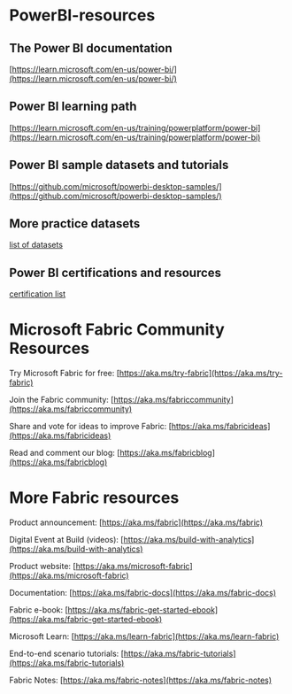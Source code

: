 # PowerBI-resources

## The Power BI documentation
[https://learn.microsoft.com/en-us/power-bi/](https://learn.microsoft.com/en-us/power-bi/)


## Power BI learning path
[https://learn.microsoft.com/en-us/training/powerplatform/power-bi](https://learn.microsoft.com/en-us/training/powerplatform/power-bi)


## Power BI sample datasets and tutorials
[https://github.com/microsoft/powerbi-desktop-samples/](https://github.com/microsoft/powerbi-desktop-samples/)

## More practice datasets
[list of datasets](https://hackernoon.com/13-best-datasets-for-power-bi-practice)

## Power BI certifications and resources
[certification list](https://learn.microsoft.com/en-us/search/?terms=power%20BI%20certification&category=Credential)


# Microsoft Fabric Community Resources
Try Microsoft Fabric for free: [https://aka.ms/try-fabric](https://aka.ms/try-fabric)

Join the Fabric community: [https://aka.ms/fabriccommunity](https://aka.ms/fabriccommunity)

Share and vote for ideas to improve Fabric: [https://aka.ms/fabricideas](https://aka.ms/fabricideas)

Read and comment our blog: [https://aka.ms/fabricblog](https://aka.ms/fabricblog)

# More Fabric resources
Product announcement: [https://aka.ms/fabric](https://aka.ms/fabric)

Digital Event at Build (videos): [https://aka.ms/build-with-analytics](https://aka.ms/build-with-analytics)

Product website: [https://aka.ms/microsoft-fabric](https://aka.ms/microsoft-fabric)

Documentation: [https://aka.ms/fabric-docs](https://aka.ms/fabric-docs)

Fabric e-book: [https://aka.ms/fabric-get-started-ebook](https://aka.ms/fabric-get-started-ebook)

Microsoft Learn: [https://aka.ms/learn-fabric](https://aka.ms/learn-fabric)

End-to-end scenario tutorials: [https://aka.ms/fabric-tutorials](https://aka.ms/fabric-tutorials)

Fabric Notes: [https://aka.ms/fabric-notes](https://aka.ms/fabric-notes)
